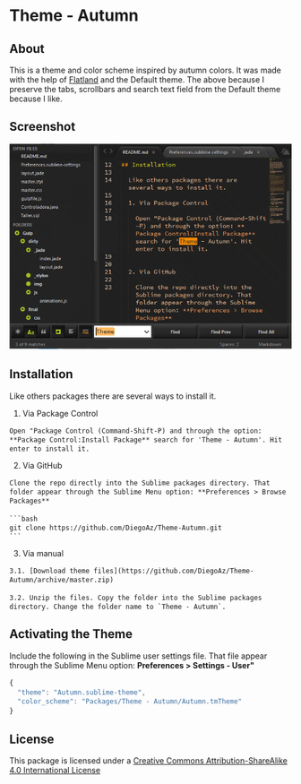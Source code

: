 # Theme - Autumn

## About

  This is a theme and color scheme inspired by autumn colors. It was made with the help of [Flatland](https://github.com/thinkpixellab/flatland) and the Default theme. The above because I preserve the tabs, scrollbars and search text field from the Default theme because I like.

## Screenshot

  ![Screenshot](https://github.com/DiegoAz/Theme-Autumn/blob/master/screenshot.gif)


## Installation

  Like others packages there are several ways to install it.

  1. Via Package Control   

    Open "Package Control (Command-Shift-P) and through the option: **Package Control:Install Package** search for 'Theme - Autumn'. Hit enter to install it.
   

  2. Via GitHub

    Clone the repo directly into the Sublime packages directory. That folder appear through the Sublime Menu option: **Preferences > Browse Packages** 

    ```bash
    git clone https://github.com/DiegoAz/Theme-Autumn.git
    ```

  3. Via manual

    3.1. [Download theme files](https://github.com/DiegoAz/Theme-Autumn/archive/master.zip)

    3.2. Unzip the files. Copy the folder into the Sublime packages directory. Change the folder name to `Theme - Autumn`.


## Activating the Theme

  Include the following in the Sublime user settings file. That file appear through the Sublime Menu option: **Preferences > Settings - User"**

  ```javascript
  {
    "theme": "Autumn.sublime-theme",
    "color_scheme": "Packages/Theme - Autumn/Autumn.tmTheme"
  }
  ```

## License

  This package is licensed under a [Creative Commons Attribution-ShareAlike 4.0 International License](http://creativecommons.org/licenses/by-sa/4.0/)




